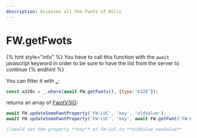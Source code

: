 ```yaml
---
description: Accesses all the Fwots of Wilco
---
```


# FW.getFwots

{% hint style="info" %}
You have to call this function with the `await` javascript keyword in order to be sure to have the list from the server to continue
{% endhint %}

You can filter it with [\_](http://underscorejs.org):

```javascript
const a320s = _.where(await FW.getFwots(), {type:'A320'});
```

returns an array of [FwotV3IO](https://github.com/flightwatching/wilco-api/blob/master/java/com/fw/wilco/api/FwotV3IO.java):

```javascript
await FW.updateSomeFwotProperty('FW-LUC', 'key', 'oldValue');
await FW.updateSomeFwotProperty('FW-LUC', 'key', await FW.getFwot('FW-LUC').properties.key+' newValue');

//would set the property **key** of FW-LUC to **oldValue newValue**
```

### `` ``
